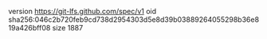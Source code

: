version https://git-lfs.github.com/spec/v1
oid sha256:046c2b720feb9cd738d2954303d5e8d39b03889264055298b36e819a426bff08
size 1887
